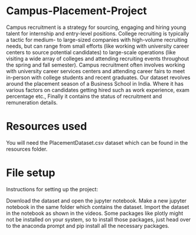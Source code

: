 # Campus-Placement-Project
Campus recruitment is a strategy for sourcing, engaging and hiring young talent for internship and entry-level positions. 
College recruiting is typically a tactic for medium- to large-sized companies with high-volume recruiting needs, 
but can range from small efforts (like working with university career centers to source potential candidates) to large-scale operations (like visiting a wide array of colleges and attending recruiting events throughout the spring and fall semester).
Campus recruitment often involves working with university career services centers and attending career fairs to meet in-person with college students and recent graduates.
Our dataset revolves around the placement season of a Business School in India. 
Where it has various factors on candidates getting hired such as work experience, exam percentage etc., 
Finally it contains the status of recruitment and remuneration details.

# Resources used
You will need the PlacementDataset.csv dataset which can be found in the resources folder.

# File setup
Instructions for setting up the project:

Download the dataset and open the jupyter notebook.
Make a new jupyter notebook in the same folder which contains the dataset.
Import the dataset in the notebook as shown in the videos.
Some packages like plotly might not be installed on your system, so to install those packages, just head over to the anaconda prompt and pip install all the necessary packages.

